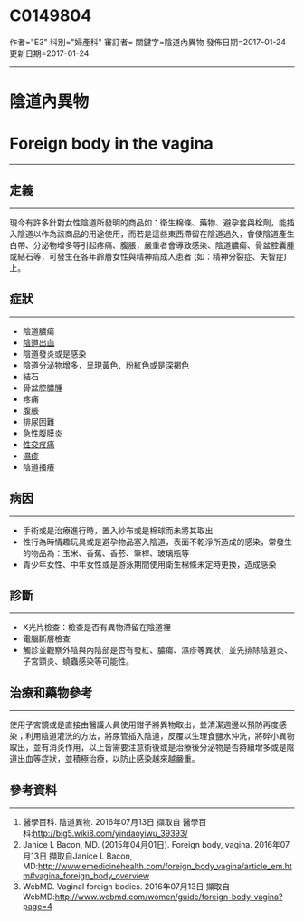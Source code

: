 # C0149804
作者="E3"
科別="婦產科"
審訂者=
關鍵字=陰道內異物
發佈日期=2017-01-24
更新日期=2017-01-24

----------
# 陰道內異物
# Foreign body in the vagina
----------
## 定義
----------

現今有許多針對女性陰道所發明的商品如：衛生棉條、藥物、避孕套與栓劑，能插入陰道以作為該商品的用途使用，而若是這些東西滯留在陰道過久，會使陰道產生白帶、分泌物增多等引起疼痛、腹脹，嚴重者會導致感染、陰道膿瘍、骨盆腔囊腫或結石等，可發生在各年齡層女性與精神病成人患者 (如：精神分裂症、失智症) 上。

## 症狀
----------
- 陰道膿瘍
- [陰道出血](C2979982)
- 陰道發炎或是感染
- 陰道分泌物增多，呈現黃色、粉紅色或是深褐色
- 結石
- 骨盆腔膿腫
- 疼痛
- 腹脹
- 排尿困難
- 急性腹膜炎
- [性交疼痛](C1384606)
- [濕疹](C0013595)
- 陰道搔癢
## 病因
----------
- 手術或是治療進行時，置入紗布或是棉球而未將其取出
- 性行為時情趣玩具或是避孕物品塞入陰道，表面不乾淨所造成的感染，常發生的物品為：玉米、香蕉、香菸、筆桿、玻璃瓶等
- 青少年女性、中年女性或是游泳期間使用衛生棉條未定時更換，造成感染
## 診斷
----------
- X光片檢查：檢查是否有異物滯留在陰道裡
- 電腦斷層檢查
- 觸診並觀察外陰與內陰部是否有發紅、膿瘍、濕疹等異狀，並先排除陰道炎、子宮頸炎、蟯蟲感染等可能性。
## 治療和藥物參考
----------

使用子宮鏡或是直接由醫護人員使用鉗子將異物取出，並清潔週邊以預防再度感染；利用陰道灌洗的方法，將尿管插入陰道，反覆以生理食鹽水沖洗，將碎小異物取出，並有消炎作用，以上皆需要注意術後或是治療後分泌物是否持續增多或是陰道出血等症狀，並積極治療，以防止感染越來越嚴重。

## 參考資料
----------
1. 醫學百科. 陰道異物. 2016年07月13日 擷取自 醫學百科:http://big5.wiki8.com/yindaoyiwu_39393/
2. Janice L Bacon, MD. (2015年04月01日). Foreign body, vagina. 2016年07月13日 擷取自Janice L Bacon, MD:http://www.emedicinehealth.com/foreign_body_vagina/article_em.htm#vagina_foreign_body_overview
3. WebMD. Vaginal foreign bodies. 2016年07月13日 擷取自 WebMD:http://www.webmd.com/women/guide/foreign-body-vagina?page=4 




